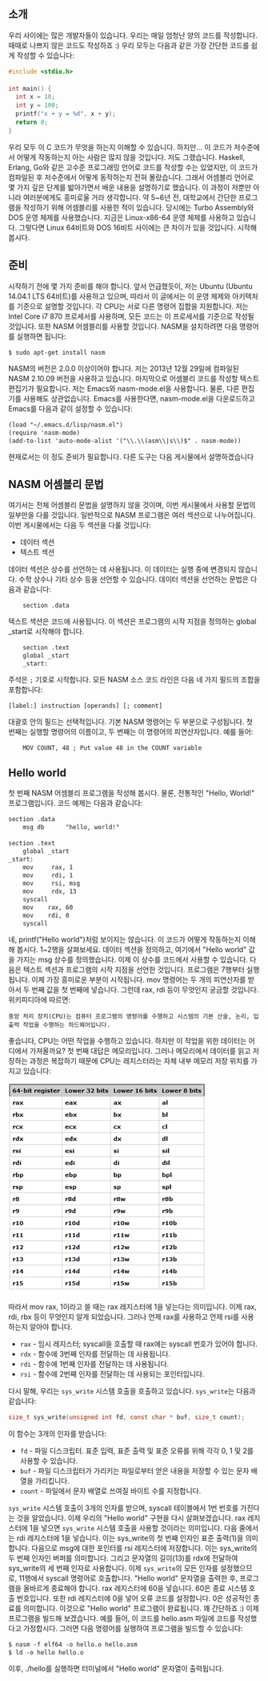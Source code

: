 ## 소개

우리 사이에는 많은 개발자들이 있습니다. 우리는 매일 엄청난 양의 코드를 작성합니다. 때때로 나쁘지 않은 코드도 작성하죠 :) 우리 모두는 다음과 같은 가장 간단한 코드를 쉽게 작성할 수 있습니다:

```c
#include <stdio.h>

int main() {
  int x = 10;
  int y = 100;
  printf("x + y = %d", x + y);
  return 0;
}
```

우리 모두 이 C 코드가 무엇을 하는지 이해할 수 있습니다. 하지만... 이 코드가 저수준에서 어떻게 작동하는지 아는 사람은 많지 않을 것입니다. 
저도 그랬습니다. Haskell, Erlang, Go와 같은 고수준 프로그래밍 언어로 코드를 작성할 수는 있었지만, 
이 코드가 컴파일된 후 저수준에서 어떻게 동작하는지 전혀 몰랐습니다. 그래서 어셈블리 언어로 몇 가지 깊은 단계를 밟아가면서 배운 내용을 설명하기로 했습니다. 
이 과정이 저뿐만 아니라 여러분에게도 흥미로울 거라 생각합니다. 약 5~6년 전, 대학교에서 간단한 프로그램을 작성하기 위해 어셈블리를 사용한 적이 있습니다. 
당시에는 Turbo Assembly와 DOS 운영 체제를 사용했습니다. 지금은 Linux-x86-64 운영 체제를 사용하고 있습니다. 그렇다면 Linux 64비트와 DOS 16비트 사이에는 큰 차이가 있을 것입니다. 시작해봅시다.

## 준비

시작하기 전에 몇 가지 준비를 해야 합니다. 
앞서 언급했듯이, 저는 Ubuntu (Ubuntu 14.04.1 LTS 64비트)를 사용하고 있으며, 따라서 이 글에서는 이 운영 체제와 아키텍처를 기준으로 설명할 것입니다. 
각 CPU는 서로 다른 명령어 집합을 지원합니다. 저는 Intel Core i7 870 프로세서를 사용하며, 모든 코드는 이 프로세서를 기준으로 작성될 것입니다. 
또한 NASM 어셈블리를 사용할 것입니다. NASM을 설치하려면 다음 명령어를 실행하면 됩니다:

```
$ sudo apt-get install nasm
```

NASM의 버전은 2.0.0 이상이어야 합니다.
저는 2013년 12월 29일에 컴파일된 NASM 2.10.09 버전을 사용하고 있습니다.
마지막으로 어셈블리 코드를 작성할 텍스트 편집기가 필요합니다. 저는 Emacs와 nasm-mode.el을 사용합니다.
물론, 다른 편집기를 사용해도 상관없습니다.
Emacs를 사용한다면, nasm-mode.el을 다운로드하고 Emacs를 다음과 같이 설정할 수 있습니다:

```elisp
(load "~/.emacs.d/lisp/nasm.el")
(require 'nasm-mode)
(add-to-list 'auto-mode-alist '("\\.\\(asm\\|s\\)$" . nasm-mode))
```
현재로서는 이 정도 준비가 필요합니다. 다른 도구는 다음 게시물에서 설명하겠습니다

## NASM 어셈블리 문법

여기서는 전체 어셈블리 문법을 설명하지 않을 것이며, 이번 게시물에서 사용할 문법의 일부만을 다룰 것입니다.
일반적으로 NASM 프로그램은 여러 섹션으로 나누어집니다. 이번 게시물에서는 다음 두 섹션을 다룰 것입니다:

* 데이터 섹션
* 텍스트 섹션
  
데이터 섹션은 상수를 선언하는 데 사용됩니다. 이 데이터는 실행 중에 변경되지 않습니다. 수학 상수나 기타 상수 등을 선언할 수 있습니다. 데이터 섹션을 선언하는 문법은 다음과 같습니다:

```assembly
    section .data
```

텍스트 섹션은 코드에 사용됩니다. 이 섹션은 프로그램의 시작 지점을 정의하는 global _start로 시작해야 합니다.

```assembly
    section .text
    global _start
    _start:
```

주석은 `;` 기호로 시작합니다. 모든 NASM 소스 코드 라인은 다음 네 가지 필드의 조합을 포함합니다:

```
[label:] instruction [operands] [; comment]
```

대괄호 안의 필드는 선택적입니다. 기본 NASM 명령어는 두 부분으로 구성됩니다. 첫 번째는 실행할 명령어의 이름이고, 두 번째는 이 명령어의 피연산자입니다. 예를 들어:

```assembly
    MOV COUNT, 48 ; Put value 48 in the COUNT variable
```

## Hello world

첫 번째 NASM 어셈블리 프로그램을 작성해 봅시다. 물론, 전통적인 "Hello, World!" 프로그램입니다. 코드 예제는 다음과 같습니다:

```assembly
section .data
    msg db      "hello, world!"

section .text
    global _start
_start:
    mov     rax, 1
    mov     rdi, 1
    mov     rsi, msg
    mov     rdx, 13
    syscall
    mov    rax, 60
    mov    rdi, 0
    syscall
```

네, printf("Hello world")처럼 보이지는 않습니다.
이 코드가 어떻게 작동하는지 이해해 봅시다. 1~2행을 살펴보세요. 데이터 섹션을 정의하고, 여기에서 "Hello world" 값을 가지는 msg 상수를 정의했습니다.
이제 이 상수를 코드에서 사용할 수 있습니다. 다음은 텍스트 섹션과 프로그램의 시작 지점을 선언한 것입니다. 프로그램은 7행부터 실행됩니다. 이제 가장 흥미로운 부분이 시작됩니다.
mov 명령어는 두 개의 피연산자를 받아서 두 번째 값을 첫 번째에 넣습니다. 그런데 rax, rdi 등이 무엇인지 궁금할 것입니다. 위키피디아에 따르면:

```
중앙 처리 장치(CPU)는 컴퓨터 프로그램의 명령어를 수행하고 시스템의 기본 산술, 논리, 입출력 작업을 수행하는 하드웨어입니다.
```

좋습니다, CPU는 어떤 작업을 수행하고 있습니다. 
하지만 이 작업을 위한 데이터는 어디에서 가져올까요? 첫 번째 대답은 메모리입니다.
그러나 메모리에서 데이터를 읽고 저장하는 과정은 복잡하기 때문에 CPU는 레지스터라는 자체 내부 메모리 저장 위치를 가지고 있습니다:

![registers](/content/assets/registers.png)

따라서 mov rax, 1이라고 쓸 때는 rax 레지스터에 1을 넣는다는 의미입니다. 
이제 rax, rdi, rbx 등이 무엇인지 알게 되었습니다. 그러나 언제 rax를 사용하고 언제 rsi를 사용하는지 알아야 합니다.

* `rax` - 임시 레지스터; syscall을 호출할 때 rax에는 syscall 번호가 있어야 합니다.
* `rdx` - 함수에 3번째 인자를 전달하는 데 사용됩니다.
* `rdi` - 함수에 1번째 인자를 전달하는 데 사용됩니다.
* `rsi` - 함수에 2번째 인자를 전달하는 데 사용되는 포인터입니다.

다시 말해, 우리는 `sys_write` 시스템 호출을 호출하고 있습니다. `sys_write`는 다음과 같습니다:

```C
size_t sys_write(unsigned int fd, const char * buf, size_t count);
```

이 함수는 3개의 인자를 받습니다:

* `fd` - 파일 디스크립터. 표준 입력, 표준 출력 및 표준 오류를 위해 각각 0, 1 및 2를 사용할 수 있습니다.
* `buf` - 파일 디스크립터가 가리키는 파일로부터 얻은 내용을 저장할 수 있는 문자 배열을 가리킵니다.
* `count` - 파일에서 문자 배열로 쓰여질 바이트 수를 지정합니다.

`sys_write` 시스템 호출이 3개의 인자를 받으며, syscall 테이블에서 1번 번호를 가진다는 것을 알았습니다.
이제 우리의 "Hello world" 구현을 다시 살펴보겠습니다. rax 레지스터에 1을 넣으면 `sys_write` 시스템 호출을 사용할 것이라는 의미입니다.
다음 줄에서는 rdi 레지스터에 1을 넣습니다. 이는 sys_write의 첫 번째 인자인 표준 출력(1)을 의미합니다. 다음으로 msg에 대한 포인터를 rsi 레지스터에 저장합니다.
이는 sys_write의 두 번째 인자인 버퍼를 의미합니다. 그리고 문자열의 길이(13)를 rdx에 전달하여 sys_write의 세 번째 인자로 사용합니다. 이제 `sys_write`의 모든 인자를 설정했으므로, 11행에서 syscall 명령어로 호출합니다.
"Hello world" 문자열을 출력한 후, 프로그램을 올바르게 종료해야 합니다. rax 레지스터에 60을 넣습니다. 60은 종료 시스템 호출 번호입니다. 또한 rdi 레지스터에 0을 넣어 오류 코드를 설정합니다. 0은 성공적인 종료를 의미합니다. 
이것으로 "Hello world" 프로그램이 완료됩니다. 꽤 간단하죠 :) 이제 프로그램을 빌드해 보겠습니다. 예를 들어, 이 코드를 hello.asm 파일에 코드를 작성했다고 가정합시다. 그러면 다음 명령어를 실행하여 프로그램을 빌드할 수 있습니다:

```
$ nasm -f elf64 -o hello.o hello.asm
$ ld -o hello hello.o
```

이후, ./hello를 실행하면 터미널에서 "Hello world" 문자열이 출력됩니다.
